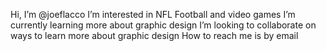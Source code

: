 Hi, I’m @joeflacco
I’m interested in NFL Football and video games
I’m currently learning more about graphic design
I’m looking to collaborate on ways to learn more about graphic design
How to reach me is by email

<!---
joeflacco/joeflacco is a ✨ special ✨ repository because its `README.md` (this file) appears on your GitHub profile.
You can click the Preview link to take a look at your changes.
--->
